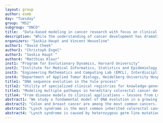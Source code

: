 ```yaml
---
layout: group
author: esmb
day: "Tuesday"
group: "MS2"
subgroup: "ONCO"
title:  "Data-based modeling in cancer research with focus on clinical applications"
description: "While the understanding of cancer development has dramatically increased during the last years, key questions with immediate implications for clinical management and prevention strategies remain still unanswered. Mathematical oncology helps answering these questions by using mathematical modeling approaches. It incorporates different aspects: First, the increasing amount of molecular data, particularly whole genome and exome data, provide new possibilities that allow studying the evolution and biology of tumors at an unprecedented accuracy and variability. However, managing this huge amount of data requires dedicated mathematical techniques. Furthermore, mathematical models can be used to evaluate hypotheses about tumor evolution, which in turn can be used to analyze and optimize different clinical approaches including tumor prevention, diagnosis and treatment."
organizers: "Saskia Haupt and Vincent Heuveline"
author1: "David Cheek"
author2: "Christoph Engel"
author3: "Saskia Haupt "
author4: "Matthias Kloor"
inst1: "Program for Evolutionary Dynamics, Harvard University"
inst2: "Institute for Medical Informatics, Statistics and Epidemiology (IMISE), University of Leipzig"
inst3: "Engineering Mathematics and Computing Lab (EMCL), Interdisciplinary Center for Scientific Computing (IWR), Heidelberg University"
inst4: "Department of Applied Tumor Biology, Heidelberg University Hospital"
title1: "DNA sequence evolution in the Yule process"
title2: "Utility of specialized clinical registries for knowledge-generating care in oncology: Results from two large German consortia on hereditary cancer predisposition syndromes"
title3: "Modeling multiple pathways in hereditary colorectal cancer development"
title4: "From disease models to clinical applications — lessons from Lynch syndrome colorectal cancer"
abstract1: "We study a fundamental model of DNA evolution in a growing population of cells: cell divisions follow the Yule process, and each cell contains a sequence of nucleotides which can mutate at cell division. Following typical parameter values in bacteria and cancer cell populations, we take the mutation rate to zero and the final number of cells to infinity. We prove that almost every site (entry of the sequence) is mutated in only a finite number of cells, and these numbers are independent across sites. However independence breaks down for the rare sites which are mutated in a positive fraction of the population. The model is free from the popular but disputed infinite sites assumption. Violations of the infinite sites assumption are widespread while their impact on mutation frequencies is negligible at the scale of population fractions. Some results are generalised to allow for cell death, selection, and site- specific mutation rates. To illustrate our results we estimate mutation rates in a lung adenocarcinoma."
abstract2: "Colon and breast cancer are among the most common cancers. An estimated 5% of these cancers are due to a hereditary cancer disposition caused by germline mutations in DNA repair genes. Mutation carriers have a greatly increased risk of developing cancer and therefore require intensified early detection measures. In order to precisely quantify the underlying cancer risks, to identify risk factors and to evaluate the benefit of early detection measures, two multi-centre interdisciplinary clinical registry studies have been established in Germany, which collect and analyse quality-controlled care data in a standardised manner. I will present selected results from the “German Consortium for Familial Intestinal Cancer” and the “German Consortium for Hereditary Breast and Ovarian Cancer” which had a direct impact on future patient care. Example 1: Individuals with Lynch syndrome (LS) are at highly increased risk for colorectal cancer (CRC). Regular colonoscopic surveillance is recommended, but there is no international consensus on the appropriate interval. Comparing prospective data from three countries with different surveillance policies (annually, 1–2-yearly, 2–3-yearly), we found that a policy of strict annual colonoscopies was not associated with lower CRC incidence or stage. However, we could identify several factors suitable for risk stratification. This study led us to change our recommendations for colonoscopic surveillance of LS patients in Germany. Example 2: Individuals with high breast cancer risk are recommended to participate in an intensified multimodal breast imaging program. Using cohort data from 10 years of prospective surveillance we could confirm the importance of MRI in high-risk screening, compared with mammography and ultrasound. However, the efficacy of the program was limited with regard to high-risk patients without a predisposing germline mutation. Moreover, both from retrospective and prospective registry data we determined age-dependent breast cancer risks in different risk groups. As in example 1, these results also led to modifications of future clinical decision strategies. In conclusion, these examples demonstrate that specialized clinical- epidemiological registries provide an important means to generate evidence for the further development of risk-adapted early cancer de- tection strategies. The registries are also a valuable basis for planning and conducting controlled clinical trials." 
abstract3: "Lynch syndrome is the most common inherited colorectal cancer syndrome and accounts for 5–10% of the overall colorectal cancer burden. Like many other tumors, Lynch syndrome cancers develop through multiple pathways incorporating different driver mutations. However, a comprehensive understanding of LS tumor evolution which allows for tailored clinical interventions for treatment and even prevention is still lacking. We suggest a system of coupled ordinary differential equations modeling the evolution of the different pathways in order to address some of the most relevant unanswered questions in LS management. It is based on existing data on Lynch syndrome cancer incidence as well as mutational and molecular data for the individual pathways. The ansatz strikes a balance between being expressible on the one hand and not being too complex on the other hand. This yields an explainable and predictive behavior and makes the model amenable to a thorough mathematical analysis. It can be extended in a straightforward manner to include more mutated genes or to take new and improved measurements of mutation probabilities into account."
abstract4: "Lynch syndrome is caused by heterozygous germ line mutations of the DNA mismatch repair (MMR) genes. During life, somatic mutation events (second hits) lead to loss of MMR function in multiple crypts within the colonic mucosa. From thousands of such MMR-deficient crypt foci, however, only a very small part develops into clinically manifest cancers. These cancers are mostly diploid, but characterized by the microsatellite instability (MSI) phenotype, i.e. the accumulation of numerous insertion/deletion muta- tions at repetitive microsatellite sequences. Mutations affecting microsatellites in genes coding for tumor suppressor genes promote MSI tumor development in Lynch syndrome. Using a bioinformatics-based model, we have predicted a set of coding microsatellite mutations with likely driver function in Lynch syndrome. These mutations also lead to shifts of the translational reading frame and to the generation of MMR deficiency-related frameshift peptides (FSPs). The well-defined pattern of MMR deficiency- induced mutations and neoantigens has wide-ranging implications on the clinical course of the disease: as exactly the same mutations recurrently occur in exactly the same tumor suppressor genes, Lynch syndrome cancers share a small and predictable set of highly immunogenic FSP neoantigens. Immune responses against these FSP neoantigens can already be detected in tumor-free Lynch syndrome mutation carriers, suggesting that there is a lifelong interaction between the immune system and emerging precan- cerous cell clones. This is also reflected by the fact that immune-mediated elimination of immunogenic tumor cells leaves traces in manifest MSI cancers, a process termed immunoediting. We will discuss how bioinformatics approaches and mathematical modeling can help unraveling fundamental processes of cancer evolution, and how this information can be used to design novel, innovative approaches for cancer therapy and even prevention."
---
```



